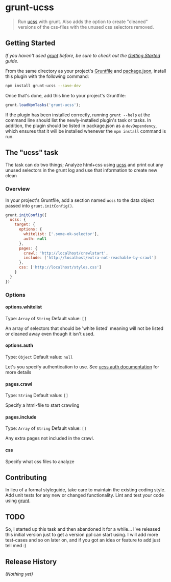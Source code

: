 # grunt-ucss

> Run [ucss](https://github.com/operasoftware/ucss) with grunt. Also adds the option to 
> create "cleaned" versions of the css-files with the unused css selectors removed.

## Getting Started
_If you haven't used [grunt][] before, be sure to check out the [Getting Started][] guide._

From the same directory as your project's [Gruntfile][Getting Started] and [package.json][], install this plugin with the following command:

```bash
npm install grunt-ucss --save-dev
```

Once that's done, add this line to your project's Gruntfile:

```js
grunt.loadNpmTasks('grunt-ucss');
```

If the plugin has been installed correctly, running `grunt --help` at the command line should list the newly-installed plugin's task or tasks. In addition, the plugin should be listed in package.json as a `devDependency`, which ensures that it will be installed whenever the `npm install` command is run.

[grunt]: http://gruntjs.com/
[Getting Started]: https://github.com/gruntjs/grunt/blob/devel/docs/getting_started.md
[package.json]: https://npmjs.org/doc/json.html

## The "ucss" task
The task can do two things; Analyze html+css using [ucss][] and print out any unused selectors
in the grunt log and use that information to create new clean

### Overview
In your project's Gruntfile, add a section named `ucss` to the data object passed into `grunt.initConfig()`.

```js
grunt.initConfig({
  ucss: {
    target: {
      options: {
        whitelist: ['.some-ok-selector'],
        auth: null
      },
      pages: {
        crawl: 'http://localhost/crawlstart',
        include: ['http://localhost/extra-not-reachable-by-crawl']
      },
      css: ['http://localhost/styles.css']
    }
  }
})
```

### Options

#### options.whitelist
Type: `Array` of `String`
Default value: `[]`

An array of selectors that should be 'white listed' meaning will not 
be listed or cleaned away even though it isn't used.

#### options.auth
Type: `Object`
Default value: `null`

Let's you specify authentication to use. See [ucss auth documentation](https://github.com/operasoftware/ucss#logging-in) for more details

#### pages.crawl
Type: `String`
Default value: `[]`

Specify a html-file to start crawling

#### pages.include
Type: `Array` of `String`
Default value: `[]`

Any extra pages not included in the crawl.

#### css 

Specify what css files to analyze

## Contributing
In lieu of a formal styleguide, take care to maintain the existing coding style. Add unit tests for any new or changed functionality. Lint and test your code using [grunt][].

## TODO
So, I started up this task and then abandoned it for a while... I've released this initial version just 
to get a version ppl can start using. I will add more test-cases and so on later on, and if you
got an idea or feature to add just tell med :)

## Release History
_(Nothing yet)_


[ucss]: https://github.com/operasoftware/ucss
